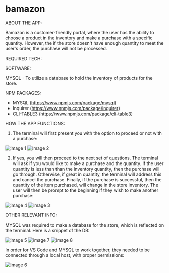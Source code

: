 # bamazon

ABOUT THE APP:

Bamazon is a customer-friendly portal, where the user has the ability to choose a product in the inventory and make a purchase with a specific quantity. However, the if the store doesn't have enough quantity to meet the user's order, the purchase will not be processed. 

REQUIRED TECH:

SOFTWARE:

MYSQL - To utilize a database to hold the inventory of products for the store.

NPM PACKAGES:

 - MYSQL (https://www.npmjs.com/package/mysql)
 - Inquirer (https://www.npmjs.com/package/inquirer)
 - CLI-TABLE3 (https://www.npmjs.com/package/cli-table3)

HOW THE APP FUNCTIONS:


1) The terminal will first present you with the option to proceed or not with a purchase:

![image 1](https://github.com/florentinob/bamazon/blob/master/Images/Bamazon%20First%20Prompt.png)
![image 2](https://github.com/florentinob/bamazon/blob/master/Images/OPT%20Out%20Option.png)


2) If yes, you will then proceed to the next set of questions. The terminal will ask if you would like to make a purchase and the quantity. If the user quantity is less than than the inventory quantity, then the purchase will go through. Otherwise, if great in quantity, the terminal will address this and cancel the purchase. Finally, if the purchase is successful, then the quantity of the item purchased, will change in the store inventory. The user will then be prompt to the beginning if they wish to make another purchase:

![image 4](https://github.com/florentinob/bamazon/blob/master/Images/Not%20Enough%20Stock%20Scenario%20.png)
![image 3](https://github.com/florentinob/bamazon/blob/master/Images/Purchase%20Operation.png)


OTHER RELEVANT INFO:


MYSQL was required to make a database for the store, which is reflected on the terminal. Here is a snippet of the DB:

![image 5](https://github.com/florentinob/bamazon/blob/master/Images/Bamazon%20DB%20MYSQL.png)
![image 7](https://github.com/florentinob/bamazon/blob/master/Images/Product%20Inventory.png)
![image 8](https://github.com/florentinob/bamazon/blob/master/Images/Product%20Inventory%20Continued.png)

In order for VS Code and MYSQL to work together, they needed to be connected through a local host, with proper permissions:

![image 6](https://github.com/florentinob/bamazon/blob/master/Images/Connecting%20DB%20.png)


